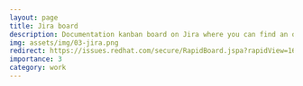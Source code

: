 ```yaml
---
layout: page
title: Jira board
description: Documentation kanban board on Jira where you can find an overview of doc issues.
img: assets/img/03-jira.png
redirect: https://issues.redhat.com/secure/RapidBoard.jspa?rapidView=16781&projectKey=ACM
importance: 3
category: work
---
```

